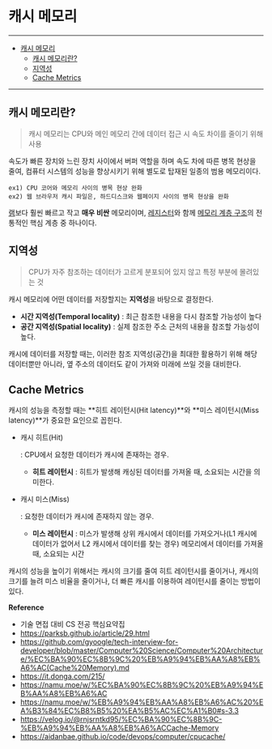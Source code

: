 # 캐시 메모리

---

- [캐시 메모리](#캐시-메모리)
  - [캐시 메모리란?](#캐시-메모리란)
  - [지역성](#지역성)
  - [Cache Metrics](#cache-metrics)

---

## 캐시 메모리란?

> 캐시 메모리는 CPU와 메인 메모리 간에 데이터 접근 시 속도 차이를 줄이기 위해 사용

속도가 빠른 장치와 느린 장치 사이에서 버퍼 역할을 하며 속도 차에 따른 병목 현상을 줄여, 컴퓨터 시스템의 성능을 향상시키기 위해 별도로 탑재된 일종의 범용 메모리이다.

```
ex1) CPU 코어와 메모리 사이의 병목 현상 완화
ex2) 웹 브라우저 캐시 파일은, 하드디스크와 웹페이지 사이의 병목 현상을 완화
```

[램](https://namu.moe/w/%EB%9E%A8 "램")보다 훨씬 빠르고 작고 **매우 비싼** 메모리이며, [레지스터](https://namu.moe/w/%EB%A0%88%EC%A7%80%EC%8A%A4%ED%84%B0 "레지스터")와 함께 [메모리 계층 구조](https://namu.moe/w/%EB%A9%94%EB%AA%A8%EB%A6%AC%20%EA%B3%84%EC%B8%B5%20%EA%B5%AC%EC%A1%B0 "메모리 계층 구조")의 전통적인 핵심 계층 중 하나이다.

## 지역성

> CPU가 자주 참조하는 데이터가 고르게 분포되어 있지 않고 특정 부분에 몰려있는 것

캐시 메모리에 어떤 데이터를 저장할지는 **지역성**을 바탕으로 결정한다. 

- **시간 지역성(Temporal locality)** : 최근 참조한 내용을 다시 참조할 가능성이 높다
- **공간 지역성(Spatial locality)** : 실제 참조한 주소 근처의 내용을 참조할 가능성이 높다.

캐시에 데이터를 저장할 때는, 이러한 참조 지역성(공간)을 최대한 활용하기 위해 해당 데이터뿐만 아니라, 옆 주소의 데이터도 같이 가져와 미래에 쓰일 것을 대비한다.

## Cache Metrics

캐시의 성능을 측정할 때는 **히트 레이턴시(Hit latency)**와 **미스 레이턴시(Miss latency)**가 중요한 요인으로 꼽힌다.

- 캐시 히트(Hit)

  : CPU에서 요청한 데이터가 캐시에 존재하는 경우.

  - **히트 레이턴시** : 히트가 발생해 캐싱된 데이터를 가져올 때, 소요되는 시간을 의미한다.

- 캐시 미스(Miss)

  : 요청한 데이터가 캐시에 존재하지 않는 경우.

  - **미스 레이턴시** : 미스가 발생해 상위 캐시에서 데이터를 가져오거나(L1 캐시에 데이터가 없어서 L2 캐시에서 데이터를 찾는 경우) 메모리에서 데이터를 가져올 때, 소요되는 시간

캐시의 성능을 높이기 위해서는 캐시의 크기를 줄여 히트 레이턴시를 줄이거나, 캐시의 크기를 늘려 미스 비율을 줄이거나, 더 빠른 캐시를 이용하여 레이턴시를 줄이는 방법이 있다.

**Reference**

- 기술 면접 대비 CS 전공 핵심요약집
- https://parksb.github.io/article/29.html
- https://github.com/gyoogle/tech-interview-for-developer/blob/master/Computer%20Science/Computer%20Architecture/%EC%BA%90%EC%8B%9C%20%EB%A9%94%EB%AA%A8%EB%A6%AC(Cache%20Memory).md
- https://it.donga.com/215/
- https://namu.moe/w/%EC%BA%90%EC%8B%9C%20%EB%A9%94%EB%AA%A8%EB%A6%AC
- https://namu.moe/w/%EB%A9%94%EB%AA%A8%EB%A6%AC%20%EA%B3%84%EC%B8%B5%20%EA%B5%AC%EC%A1%B0#s-3.3
- https://velog.io/@rnjsrntkd95/%EC%BA%90%EC%8B%9C-%EB%A9%94%EB%AA%A8%EB%A6%ACCache-Memory
- https://aidanbae.github.io/code/devops/computer/cpucache/